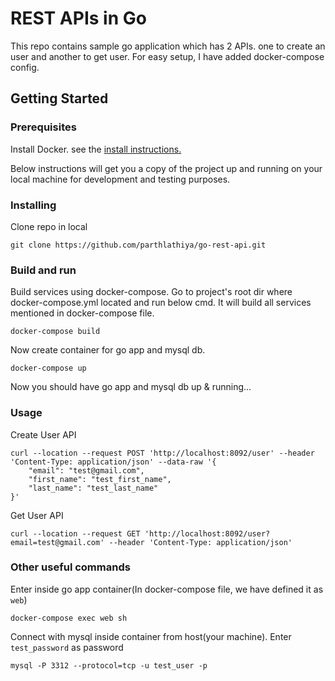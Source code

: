 # REST APIs in Go

This repo contains sample go application which has 2 APIs. one to create an user and another to get user.
For easy setup, I have added docker-compose config.

## Getting Started

### Prerequisites

Install Docker. see the [install instructions.](https://www.docker.com/get-started)

Below instructions will get you a copy of the project up and running on your local machine for development and testing purposes.

### Installing

Clone repo in local

```
git clone https://github.com/parthlathiya/go-rest-api.git
```

### Build and run

Build services using docker-compose. Go to project's root dir where docker-compose.yml located and run below cmd.
It will build all services mentioned in docker-compose file.

```
docker-compose build
```

Now create container for go app and mysql db.

```
docker-compose up
```


Now you should have go app and mysql db up & running...

### Usage

Create User API

```
curl --location --request POST 'http://localhost:8092/user' --header 'Content-Type: application/json' --data-raw '{
    "email": "test@gmail.com",
    "first_name": "test_first_name",
    "last_name": "test_last_name"
}'
```

Get User API

```
curl --location --request GET 'http://localhost:8092/user?email=test@gmail.com' --header 'Content-Type: application/json'
```

### Other useful commands

Enter inside go app container(In docker-compose file, we have defined it as `web`)

```
docker-compose exec web sh
```

Connect with mysql inside container from host(your machine). Enter `test_password` as password

```
mysql -P 3312 --protocol=tcp -u test_user -p
```
